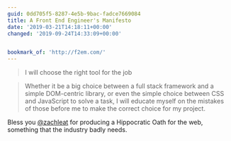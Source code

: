 ```yaml
---
guid: 0dd705f5-8287-4e5b-9bac-fadce7669084
title: A Front End Engineer's Manifesto
date: '2019-03-21T14:18:11+00:00'
changed: '2019-09-24T14:33:09+00:00'


bookmark_of: 'http://f2em.com/'
---
```


> I will choose the right tool for the job

> Whether it be a big choice between a full stack framework and a simple DOM-centric library, or even the simple choice between CSS and JavaScript to solve a task, I will educate myself on the mistakes of those before me to make the correct choice for my project. 

Bless you [@zachleat](https://twitter.com/zachleat) for producing a Hippocratic Oath for the web, something that the industry badly needs. 
